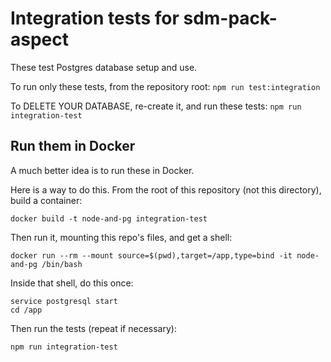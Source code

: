 # Integration tests for sdm-pack-aspect

These test Postgres database setup and use.

To run only these tests, from the repository root: `npm run test:integration`

To DELETE YOUR DATABASE, re-create it, and run these tests: `npm run integration-test`

## Run them in Docker

A much better idea is to run these in Docker.

Here is a way to do this.
From the root of this repository (not this directory), build a container:

`docker build -t node-and-pg integration-test`

Then run it, mounting this repo's files, and get a shell:

`docker run --rm --mount source=$(pwd),target=/app,type=bind -it node-and-pg /bin/bash`

Inside that shell, do this once:

```
service postgresql start
cd /app
```

Then run the tests (repeat if necessary):
 
`npm run integration-test`
